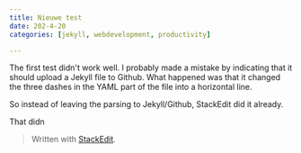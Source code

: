 ```yaml
---
title: Nieuwe test
date: 202-4-20
categories: [jekyll, webdevelopment, productivity]

---
```


The first test didn't work well. I probably made a mistake by indicating that it should upload a Jekyll file to Github. What happened was that it changed the three dashes in the YAML part of the file into a horizontal line.

So instead of leaving the parsing to Jekyll/Github, StackEdit did it already. 

That didn


> Written with [StackEdit](https://stackedit.io/).
<!--stackedit_data:
eyJoaXN0b3J5IjpbLTIwMDc0OTY1NDJdfQ==
-->